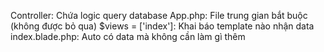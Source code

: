 Controller: Chứa logic query database
App.php: File trung gian bắt buộc (không được bỏ qua)
$views = ['index']: Khai báo template nào nhận data
index.blade.php: Auto có data mà không cần làm gì thêm